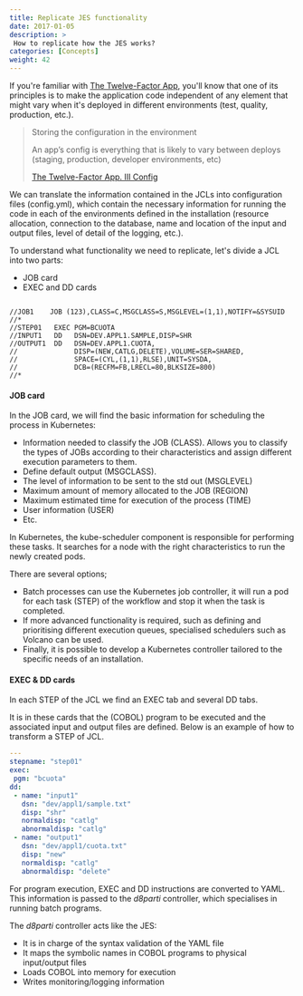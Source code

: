 ```yaml
---
title: Replicate JES functionality
date: 2017-01-05
description: >
 How to replicate how the JES works?
categories: [Concepts]
weight: 42
---
```


If you're familiar with [The Twelve-Factor App](https://12factor.net/), you'll know that one of its principles is to make the application code independent of any element that might vary when it's deployed in different environments (test, quality, production, etc.).

> Storing the configuration in the environment
>
> An app’s config is everything that is likely to vary between deploys (staging, production, developer environments, etc)
>
> [The Twelve-Factor App. III Config](https://12factor.net/config)


We can translate the information contained in the JCLs into configuration files (config.yml), which contain the necessary information for running the code in each of the environments defined in the installation (resource allocation, connection to the database, name and location of the input and output files, level of detail of the logging, etc.). 


To understand what functionality we need to replicate, let's divide a JCL into two parts:
* JOB card
* EXEC and DD cards

```jcl

//JOB1    JOB (123),CLASS=C,MSGCLASS=S,MSGLEVEL=(1,1),NOTIFY=&SYSUID
//*
//STEP01   EXEC PGM=BCUOTA
//INPUT1   DD   DSN=DEV.APPL1.SAMPLE,DISP=SHR
//OUTPUT1  DD   DSN=DEV.APPL1.CUOTA,
//              DISP=(NEW,CATLG,DELETE),VOLUME=SER=SHARED,
//              SPACE=(CYL,(1,1),RLSE),UNIT=SYSDA,
//              DCB=(RECFM=FB,LRECL=80,BLKSIZE=800)
//*

```


#### JOB card

In the JOB card, we will find the basic information for scheduling the process in Kubernetes:
* Information needed to classify the JOB (CLASS). Allows you to classify the types of JOBs according to their characteristics and assign different execution parameters to them.
* Define default output (MSGCLASS).
* The level of information to be sent to the std out (MSGLEVEL) 
* Maximum amount of memory allocated to the JOB (REGION)
* Maximum estimated time for execution of the process (TIME)
* User information (USER)
* Etc.


In Kubernetes, the kube-scheduler component is responsible for performing these tasks. It searches for a node with the right characteristics to run the newly created pods. 

There are several options;
* Batch processes can use the Kubernetes job controller, it will run a pod for each task (STEP) of the workflow and stop it when the task is completed.  
* If more advanced functionality is required, such as defining and prioritising different execution queues, specialised schedulers such as Volcano can be used.
* Finally, it is possible to develop a Kubernetes controller tailored to the specific needs of an installation.  

#### EXEC & DD cards

In each STEP of the JCL we find an EXEC tab and several DD tabs.

It is in these cards that the (COBOL) program to be executed and the associated input and output files are defined.
Below is an example of how to transform a STEP of JCL.


```yaml
---
stepname: "step01"
exec:
 pgm: "bcuota"
dd:
 - name: "input1"
   dsn: "dev/appl1/sample.txt"
   disp: "shr"
   normaldisp: "catlg"
   abnormaldisp: "catlg"
 - name: "output1"
   dsn: "dev/appl1/cuota.txt"
   disp: "new"
   normaldisp: "catlg"
   abnormaldisp: "delete"

```

For program execution, EXEC and DD instructions are converted to YAML. This information is passed to the _d8parti_ controller, which specialises in running batch programs.

The _d8parti_ controller acts like the JES:
* It is in charge of the syntax validation of the YAML file
* It maps the symbolic names in COBOL programs to physical input/output files
* Loads COBOL into memory for execution
* Writes monitoring/logging information


